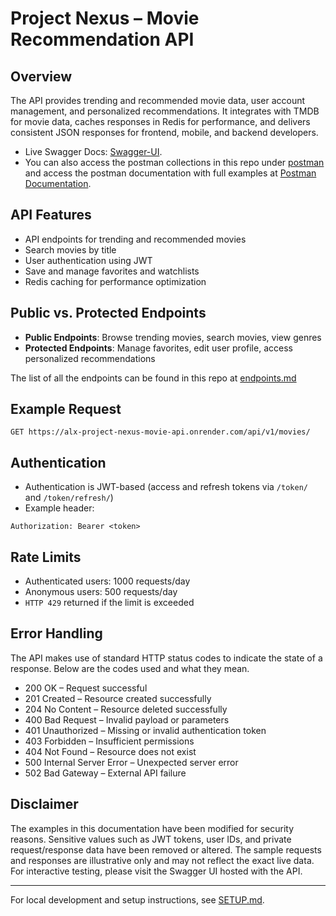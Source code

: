 # Project Nexus – Movie Recommendation API

## Overview

The API provides trending and recommended movie data, user account management, and personalized recommendations. It integrates with TMDB for movie data, caches responses in Redis for performance, and delivers consistent JSON responses for frontend, mobile, and backend developers.

* Live Swagger Docs: [Swagger-UI](https://alx-project-nexus-movie-api.onrender.com/api/v1/docs/). 
* You can also access the postman collections in this repo under [postman](/project_nexus/postman.json) and access the postman documentation with full examples at [Postman Documentation](https://documenter.getpostman.com/view/40330540/2sB3QDvXzp).

## API Features

* API endpoints for trending and recommended movies
* Search movies by title
* User authentication using JWT
* Save and manage favorites and watchlists
* Redis caching for performance optimization

## Public vs. Protected Endpoints


* **Public Endpoints**: Browse trending movies, search movies, view genres
* **Protected Endpoints**: Manage favorites, edit user profile, access personalized recommendations

The list of all the endpoints can be found in this repo at [endpoints.md](/endpoints.md)

## Example Request

```
GET https://alx-project-nexus-movie-api.onrender.com/api/v1/movies/
```

## Authentication

* Authentication is JWT-based (access and refresh tokens via `/token/` and `/token/refresh/`)
* Example header:

```
Authorization: Bearer <token>
```

## Rate Limits

* Authenticated users: 1000 requests/day
* Anonymous users: 500 requests/day
* `HTTP 429` returned if the limit is exceeded

## Error Handling

The API makes use of standard HTTP status codes to indicate the state of a response. Below are the codes used and what they mean.

* 200 OK – Request successful
* 201 Created – Resource created successfully
* 204 No Content – Resource deleted successfully
* 400 Bad Request – Invalid payload or parameters
* 401 Unauthorized – Missing or invalid authentication token
* 403 Forbidden – Insufficient permissions
* 404 Not Found – Resource does not exist
* 500 Internal Server Error – Unexpected server error
* 502 Bad Gateway – External API failure

## Disclaimer

The examples in this documentation have been modified for security reasons. Sensitive values such as JWT tokens, user IDs, and private request/response data have been removed or altered. The sample requests and responses are illustrative only and may not reflect the exact live data. For interactive testing, please visit the Swagger UI hosted with the API.

---

For local development and setup instructions, see [SETUP.md](SETUP.md).